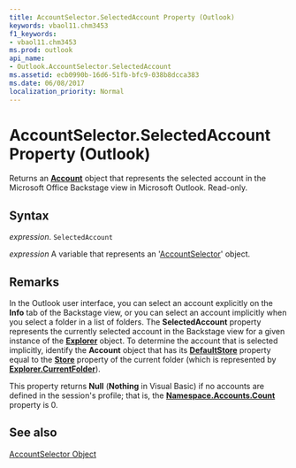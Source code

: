 ```yaml
---
title: AccountSelector.SelectedAccount Property (Outlook)
keywords: vbaol11.chm3453
f1_keywords:
- vbaol11.chm3453
ms.prod: outlook
api_name:
- Outlook.AccountSelector.SelectedAccount
ms.assetid: ecb0990b-16d6-51fb-bfc9-038b8dcca383
ms.date: 06/08/2017
localization_priority: Normal
---
```



# AccountSelector.SelectedAccount Property (Outlook)

Returns an  **[Account](Outlook.Account.md)** object that represents the selected account in the Microsoft Office Backstage view in Microsoft Outlook. Read-only.


## Syntax

_expression_. `SelectedAccount`

_expression_ A variable that represents an '[AccountSelector](Outlook.AccountSelector.md)' object.


## Remarks

In the Outlook user interface, you can select an account explicitly on the  **Info** tab of the Backstage view, or you can select an account implicitly when you select a folder in a list of folders. The **SelectedAccount** property represents the currently selected account in the Backstage view for a given instance of the **[Explorer](Outlook.Explorer.md)** object. To determine the account that is selected implicitly, identify the **Account** object that has its **[DefaultStore](Outlook.NameSpace.DefaultStore.md)** property equal to the **[Store](Outlook.Folder.Store.md)** property of the current folder (which is represented by **[Explorer.CurrentFolder](Outlook.Explorer.CurrentFolder.md)**).

This property returns  **Null** (**Nothing** in Visual Basic) if no accounts are defined in the session's profile; that is, the **[Namespace.Accounts.Count](Outlook.Accounts.Count.md)** property is 0.


## See also


[AccountSelector Object](Outlook.AccountSelector.md)

